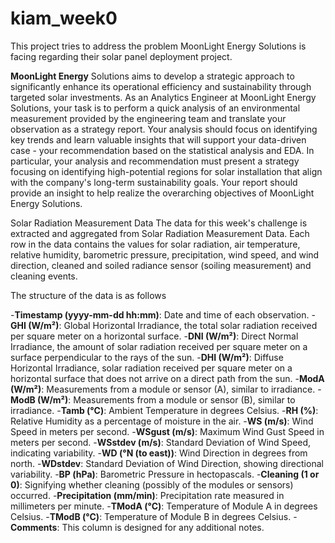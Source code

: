 # kiam_week0
This project tries to address the problem MoonLight Energy Solutions is facing regarding their solar panel deployment project. 

**MoonLight Energy** Solutions aims to develop a strategic approach to significantly enhance its operational efficiency and sustainability through targeted solar investments. As an Analytics Engineer at MoonLight Energy Solutions, your task is to perform a quick analysis of an environmental measurement provided by the engineering team and translate your observation as a strategy report. Your analysis should focus on identifying key trends and learn valuable insights that will support your data-driven case - your recommendation based on the statistical analysis and EDA.  In particular, your analysis and recommendation must present a strategy focusing on identifying high-potential regions for solar installation that align with the company's long-term sustainability goals. Your report should provide an insight to help realize the overarching objectives of MoonLight Energy Solutions.

Solar Radiation Measurement Data
The data for this week's challenge is extracted and aggregated from Solar Radiation Measurement Data. Each row in the data contains the values for solar radiation, air temperature, relative humidity, barometric pressure, precipitation, wind speed, and wind direction, cleaned and soiled radiance sensor (soiling measurement) and cleaning events.

The structure of the data is as follows

-**Timestamp (yyyy-mm-dd hh:mm)**: Date and time of each observation.
-**GHI (W/m²)**: Global Horizontal Irradiance, the total solar radiation received per square meter on a horizontal surface.
-**DNI (W/m²)**: Direct Normal Irradiance, the amount of solar radiation received per square meter on a surface perpendicular to the rays of the sun.
-**DHI (W/m²)**: Diffuse Horizontal Irradiance, solar radiation received per square meter on a horizontal surface that does not arrive on a direct path from the sun.
-**ModA (W/m²)**: Measurements from a module or sensor (A), similar to irradiance.
-**ModB (W/m²)**: Measurements from a module or sensor (B), similar to irradiance.
-**Tamb (°C)**: Ambient Temperature in degrees Celsius.
-**RH (%)**: Relative Humidity as a percentage of moisture in the air.
-**WS (m/s)**: Wind Speed in meters per second.
-**WSgust (m/s)**: Maximum Wind Gust Speed in meters per second.
-**WSstdev (m/s)**: Standard Deviation of Wind Speed, indicating variability.
-**WD (°N (to east))**: Wind Direction in degrees from north.
-**WDstdev**: Standard Deviation of Wind Direction, showing directional variability.
-**BP (hPa)**: Barometric Pressure in hectopascals.
-**Cleaning (1 or 0)**: Signifying whether cleaning (possibly of the modules or sensors) occurred.
-**Precipitation (mm/min)**: Precipitation rate measured in millimeters per minute.
-**TModA (°C)**: Temperature of Module A in degrees Celsius.
-**TModB (°C)**: Temperature of Module B in degrees Celsius.
-**Comments**: This column is designed for any additional notes.